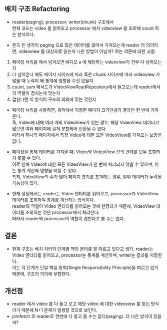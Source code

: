 ## 배치 구조 Refactoring

- reader(paging), processor, writer(chunk) 구조에서</br>
현재 코드는 video 를 읽어오고 processor 에서 videoview 를 조회해 count 하는 방식이다.

- 문득 든 생각이 paging 으로 많은 데이터를 끊어서 가져오는게 reader 의 의의라면, videoview 를 대상으로 읽는게 나은 방법이 아닐까? 하는 의문에 대한 고찰.

1. 페이징 처리를 해서 넘겨오면 비디오 a 에 해당하는 videoview가 전부 다 넘어오는지
2. 다 넘어온다 해도 페이지 사이즈에 따라 혹은 chunk 사이즈에 따라 videoview 가 많을 때 누락이 돼 통계에 영향을 주진 않을지
3. count, sum 메서드가 VideoViewReadRepository에서 들고오는데 reader에서의 역할이 겹치는게 맞는지
4. 겹친다면 이 방식이 구조의 의의에 맞는 것인지

- 페이징 처리를 사용하면, 쿼리에서 지정한 페이지 크기만큼의 결과만 한 번에 가져온다.</br>
  즉, Video에 대해 여러 개의 VideoView가 있는 경우, 해당 VideoView 데이터가 많으면 여러 페이지에 걸쳐 분할되어 반환될 수 있다.</br>
  따라서 하나의 페이지에서 특정 Video에 대한 모든 VideoView를 가져오는 보장은 없다.

- 페이징을 통해 데이터를 가져올 때, Video와 VideoView 간의 관계를 모두 포함하지 못할 수 있다.</br>
  이로 인해 Video에 대한 모든 VideoView가 한 번에 처리되지 않을 수 있으며, 이는 통계 계산에 영향을 미칠 수 있다.</br>
  특히, VideoView의 수가 많아 페이지 크기를 초과하는 경우, 일부 데이터가 누락될 가능성이 있다.

- 현재 설정에서는 reader는 Video 엔티티를 읽어오고, processor가 VideoView 데이터를 조회하여 통계를 계산하는 방식이다.</br>
  reader의 역할이 Video 엔티티를 읽어오는 것에 한정되기 때문에, VideoView 데이터를 조회하는 것은 processor에서 처리한다.</br>
  따라서 reader와 processor의 역할이 겹친다고 볼 수는 없다.

## 결론
- 현재 구조는 배치 처리의 단계별 책임 분리를 잘 따르고 있다고 생각. reader는 Video 엔티티를 읽어오고, processor는 통계를 계산하며, writer는 결과를 저장한다.</br>
  이는 각 단계가 단일 책임 원칙(Single Responsibility Principle)을 따르고 있기 때문에, 구조의 의의에 부합한다.
## 개선점
- reader 에서 video 를 다 들고 오고 해당 video 에 대한 videoview 를 찾는 방식이기 때문에 N+1 문제가 발생할 것으로 보인다.
- joinfetch 로 reader로 한번에 다 들고 올 수는 없다(paging). 더 나은 방식이 있을까?
